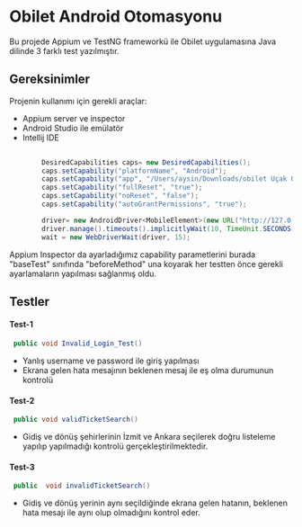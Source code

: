 # Obilet Android Otomasyonu

Bu projede Appium ve TestNG frameworkü ile Obilet uygulamasına Java dilinde 3 farklı test yazılmıştır.


## Gereksinimler

Projenin kullanımı için gerekli araçlar: 

- Appium server ve inspector 
- Android Studio ile emülatör 
- Intellij IDE


```java
    
        DesiredCapabilities caps= new DesiredCapabilities();
        caps.setCapability("platformName", "Android");
        caps.setCapability("app", "/Users/aysin/Downloads/obilet Uçak Otobüs Bileti_v13.0.21_apkpure.com.apk");
        caps.setCapability("fullReset", "true");
        caps.setCapability("noReset", "false");
        caps.setCapability("autoGrantPermissions", "true");

        driver= new AndroidDriver<MobileElement>(new URL("http://127.0.0.1:4723/wd/hub"),caps);
        driver.manage().timeouts().implicitlyWait(10, TimeUnit.SECONDS);
        wait = new WebDriverWait(driver, 15);

```
Appium Inspector da ayarladığımız capability parametlerini burada "baseTest" sınıfında "beforeMethod" una koyarak her testten önce gerekli ayarlamaların yapılması sağlanmış oldu.

## Testler

####  Test-1
```java
 public void Invalid_Login_Test()
```
- Yanlış username ve password ile giriş yapılması
- Ekrana gelen hata mesajının beklenen mesaj ile eş olma durumunun kontrolü

#### Test-2
```java
 public void validTicketSearch()
```
- Gidiş ve dönüş şehirlerinin İzmit ve Ankara seçilerek doğru listeleme yapılıp yapılmadığı kontrolü gerçekleştirilmektedir.

#### Test-3
```java
 public  void invalidTicketSearch()
```
- Gidiş ve dönüş yerinin aynı seçildiğinde ekrana gelen hatanın, beklenen hata mesajı ile aynı olup olmadığını kontrol eder.
